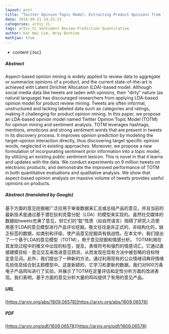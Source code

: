```yaml
---
layout: post
title: "Twitter Opinion Topic Model: Extracting Product Opinions from Tweets by Leveraging Hashtags and Sentiment Lexicon"
date: 2016-09-21 14:25:23
categories: arXiv_CL
tags: arXiv_CL Sentiment Review Prediction Quantitative
author: Kar Wai Lim, Wray Buntine
mathjax: true
---
```


* content
{:toc}

##### Abstract
Aspect-based opinion mining is widely applied to review data to aggregate or summarize opinions of a product, and the current state-of-the-art is achieved with Latent Dirichlet Allocation (LDA)-based model. Although social media data like tweets are laden with opinions, their "dirty" nature (as natural language) has discouraged researchers from applying LDA-based opinion model for product review mining. Tweets are often informal, unstructured and lacking labeled data such as categories and ratings, making it challenging for product opinion mining. In this paper, we propose an LDA-based opinion model named Twitter Opinion Topic Model (TOTM) for opinion mining and sentiment analysis. TOTM leverages hashtags, mentions, emoticons and strong sentiment words that are present in tweets in its discovery process. It improves opinion prediction by modeling the target-opinion interaction directly, thus discovering target specific opinion words, neglected in existing approaches. Moreover, we propose a new formulation of incorporating sentiment prior information into a topic model, by utilizing an existing public sentiment lexicon. This is novel in that it learns and updates with the data. We conduct experiments on 9 million tweets on electronic products, and demonstrate the improved performance of TOTM in both quantitative evaluations and qualitative analysis. We show that aspect-based opinion analysis on massive volume of tweets provides useful opinions on products.

##### Abstract (translated by Google)
基于方面的意见挖掘被广泛应用于审查数据来汇总或总结产品的意见，并且当前的最新技术是通过基于潜在狄利克雷分配（LDA）的模型来实现的。虽然社交媒体的数据如tweets充满了意见，但它们的“脏”性质（如自然语言）阻碍了研究人员使用基于LDA的意见模型进行产品评论挖掘。推文往往是非正式的，非结构化的，缺乏标签的数据，如类别和评级，使产品意见挖掘具有挑战性。在本文中，我们提出了一个基于LDA的意见模型（TOTM），用于意见挖掘和情感分析。 TOTM利用在其发现过程中的推文中出现的标签，提及，表情符号和强烈的情感词汇。它通过直接建模目标 - 意见交互来改进意见预测，从而发现在现有方法中被忽略的目标特定意见词。此外，我们提出了一种新的方法，通过利用现有的公众情绪词典将情绪先验信息结合到主题模型中。这是新颖的，它学习和更新的数据。我们对900万条电子产品鸣叫进行了实验，并展示了TOTM在定量评估和定性分析方面的改进表现。我们表明，基于方面的意见分析大量的鸣叫提供了有用的意见产品。

##### URL
[https://arxiv.org/abs/1609.06578](https://arxiv.org/abs/1609.06578)

##### PDF
[https://arxiv.org/pdf/1609.06578](https://arxiv.org/pdf/1609.06578)

